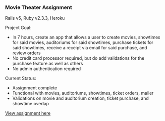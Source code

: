 ### Movie Theater Assignment
Rails v5, Ruby v2.3.3, Heroku

Project Goal:
- In 7 hours, create an app that allows a user to create movies, showtimes for said movies, auditoriums for said showtimes, purchase tickets for said showtimes, receive a receipt via email for said purchase, and review orders
- No credit card processor required, but do add validations for the purchase feature as well as others
- No admin authentication required

Current Status:
- Assignment complete
- Functional with movies, auditoriums, showtimes, ticket orders, mailer
- Validations on movie and auditorium creation, ticket purchase, and showtime overlap

[View assignment here](https://v2lp.herokuapp.com/)

